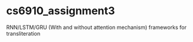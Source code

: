 # cs6910_assignment3
RNN/LSTM/GRU (With and without attention mechanism) frameworks for transliteration
